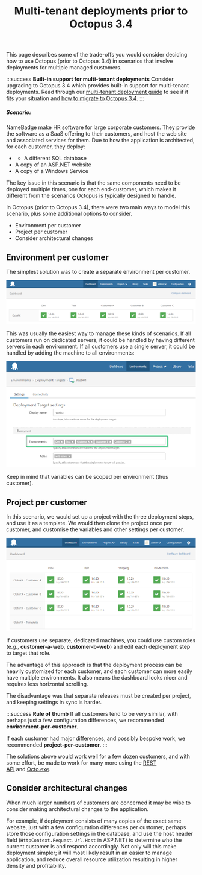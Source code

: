 ﻿---
title: Multi-tenant deployments prior to Octopus 3.4
position: 4
---


This page describes some of the trade-offs you would consider deciding how to use Octopus (prior to Octopus 3.4) in scenarios that involve deployments for multiple managed customers.

:::success
**Built-in support for multi-tenant deployments**
Consider upgrading to Octopus 3.4 which provides built-in support for multi-tenant deployments. Read through our [multi-tenant deployment guide](/docs/home/guides/multi-tenant-deployments.md) to see if it fits your situation and [how to migrate to Octopus 3.4](/docs/home/guides/multi-tenant-deployments/multi-tenant-deployments-prior-to-octopus-3.4/migrating-to-octopus-3.4.md).
:::

##### Scenario:


NameBadge make HR software for large corporate customers. They provide the software as a SaaS offering to their customers, and host the web site and associated services for them. Due to how the application is architected, for each customer, they deploy:

- - A different SQL database
 - A copy of an ASP.NET website
 - A copy of a Windows Service



The key issue in this scenario is that the same components need to be deployed multiple times, one for each end-customer, which makes it different from the scenarios Octopus is typically designed to handle.


In Octopus (prior to Octopus 3.4), there were two main ways to model this scenario, plus some additional options to consider.


- Environment per customer
- Project per customer
- Consider architectural changes

## Environment per customer


The simplest solution was to create a separate environment per customer.


![](/docs/images/5669204/5865537.png)


This was usually the easiest way to manage these kinds of scenarios. If all customers run on dedicated servers, it could be handled by having different servers in each environment. If all customers use a single server, it could be handled by adding the machine to all environments:


![](/docs/images/5669204/5865538.png)


Keep in mind that variables can be scoped per environment (thus customer).

## Project per customer


In this scenario, we would set up a project with the three deployment steps, and use it as a template. We would then clone the project once per customer, and customise the variables and other settings per customer.


![](/docs/images/5669204/5865539.png)


If customers use separate, dedicated machines, you could use custom roles (e.g., **customer-a-web**, **customer-b-web**) and edit each deployment step to target that role.


The advantage of this approach is that the deployment process can be heavily customized for each customer, and each customer can more easily have multiple environments. It also means the dashboard looks nicer and requires less horizontal scrolling.


The disadvantage was that separate releases must be created per project, and keeping settings in sync is harder.

:::success
**Rule of thumb**
If all customers tend to be very similar, with perhaps just a few configuration differences, we recommended **environment-per-customer**.


If each customer had major differences, and possibly bespoke work, we recommended **project-per-customer**.
:::


The solutions above would work well for a few dozen customers, and with some effort, be made to work for many more using the [REST API](/docs/home/api-and-integration/octopus-rest-api.md) and [Octo.exe](/docs/home/api-and-integration/octo.exe-command-line.md).

## Consider architectural changes


When much larger numbers of customers are concerned it may be wise to consider making architectural changes to the application.


For example, if deployment consists of many copies of the exact same website, just with a few configuration differences per customer, perhaps store those configuration settings in the database, and use the host header field (`HttpContext.Request.Url.Host` in ASP.NET) to determine who the current customer is and respond accordingly. Not only will this make deployment simpler; it will most likely result in an easier to manage application, and reduce overall resource utilization resulting in higher density and profitability.
